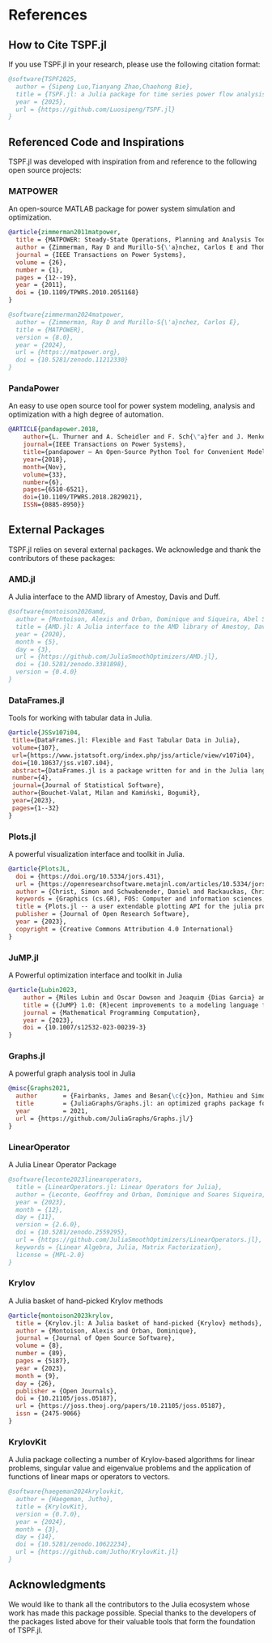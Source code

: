 # References

## How to Cite TSPF.jl

If you use TSPF.jl in your research, please use the following citation format:

```bibtex
@software{TSPF2025,
  author = {Sipeng Luo,Tianyang Zhao,Chaohong Bie},
  title = {TSPF.jl: a Julia package for time series power flow analysis},
  year = {2025},
  url = {https://github.com/Luosipeng/TSPF.jl}
}
```
## Referenced Code and Inspirations

TSPF.jl was developed with inspiration from and reference to the following open source projects:

### MATPOWER
An open-source MATLAB package for power system simulation and optimization.

```bibtex
@article{zimmerman2011matpower,
  title = {MATPOWER: Steady-State Operations, Planning and Analysis Tools for Power Systems Research and Education},
  author = {Zimmerman, Ray D and Murillo-S{\'a}nchez, Carlos E and Thomas, Robert J},
  journal = {IEEE Transactions on Power Systems},
  volume = {26},
  number = {1},
  pages = {12--19},
  year = {2011},
  doi = {10.1109/TPWRS.2010.2051168}
}
```
```bibtex
@software{zimmerman2024matpower,
  author = {Zimmerman, Ray D and Murillo-S{\'a}nchez, Carlos E},
  title = {MATPOWER},
  version = {8.0},
  year = {2024},
  url = {https://matpower.org},
  doi = {10.5281/zenodo.11212330}
}
```

### PandaPower
An easy to use open source tool for power system modeling, analysis and optimization with a high degree of automation.

```bibtex
@ARTICLE{pandapower.2018,
    author={L. Thurner and A. Scheidler and F. Sch{\"a}fer and J. Menke and J. Dollichon and F. Meier and S. Meinecke and M. Braun},
    journal={IEEE Transactions on Power Systems},
    title={pandapower — An Open-Source Python Tool for Convenient Modeling, Analysis, and Optimization of Electric Power Systems},
    year={2018},
    month={Nov},
    volume={33},
    number={6},
    pages={6510-6521},
    doi={10.1109/TPWRS.2018.2829021},
    ISSN={0885-8950}}
```

## External Packages

TSPF.jl relies on several external packages. We acknowledge and thank the contributors of these packages:

### AMD.jl

A Julia interface to the AMD library of Amestoy, Davis and Duff.

```bibtex
@software{montoison2020amd,
  author = {Montoison, Alexis and Orban, Dominique and Siqueira, Abel S. and contributors},
  title = {AMD.jl: A Julia interface to the AMD library of Amestoy, Davis and Duff},
  year = {2020},
  month = {5},
  day = {3},
  url = {https://github.com/JuliaSmoothOptimizers/AMD.jl},
  doi = {10.5281/zenodo.3381898},
  version = {0.4.0}
}
```

### DataFrames.jl

Tools for working with tabular data in Julia.

```bibtex
@article{JSSv107i04,
 title={DataFrames.jl: Flexible and Fast Tabular Data in Julia},
 volume={107},
 url={https://www.jstatsoft.org/index.php/jss/article/view/v107i04},
 doi={10.18637/jss.v107.i04},
 abstract={DataFrames.jl is a package written for and in the Julia language offering flexible and efficient handling of tabular data sets in memory. Thanks to Julia’s unique strengths, it provides an appealing set of features: Rich support for standard data processing tasks and excellent flexibility and efficiency for more advanced and non-standard operations. We present the fundamental design of the package and how it compares with implementations of data frames in other languages, its main features, performance, and possible extensions. We conclude with a practical illustration of typical data processing operations.},
 number={4},
 journal={Journal of Statistical Software},
 author={Bouchet-Valat, Milan and Kamiński, Bogumił},
 year={2023},
 pages={1--32}
}
```

### Plots.jl

A powerful visualization interface and toolkit in Julia.

```bibtex
@article{PlotsJL,
  doi = {https://doi.org/10.5334/jors.431},
  url = {https://openresearchsoftware.metajnl.com/articles/10.5334/jors.431/},
  author = {Christ, Simon and Schwabeneder, Daniel and Rackauckas, Christopher and Borregaard, Michael Krabbe and Breloff, Thomas},
  keywords = {Graphics (cs.GR), FOS: Computer and information sciences, FOS: Computer and information sciences, I.3.3},
  title = {Plots.jl -- a user extendable plotting API for the julia programming language},
  publisher = {Journal of Open Research Software},
  year = {2023},
  copyright = {Creative Commons Attribution 4.0 International}
}
```

### JuMP.jl
A Powerful optimization interface and toolkit in Julia

```bibtex
@article{Lubin2023,
    author = {Miles Lubin and Oscar Dowson and Joaquim {Dias Garcia} and Joey Huchette and Beno{\^i}t Legat and Juan Pablo Vielma},
    title = {{JuMP} 1.0: {R}ecent improvements to a modeling language for mathematical optimization},
    journal = {Mathematical Programming Computation},
    year = {2023},
    doi = {10.1007/s12532-023-00239-3}
}
```

### Graphs.jl

A powerful graph analysis tool in Julia

```bibtex
@misc{Graphs2021,
  author       = {Fairbanks, James and Besan{\c{c}}on, Mathieu and Simon, Sch{\"o}lly and Hoffiman, J{\'u}lio and Eubank, Nick and Karpinski, Stefan},
  title        = {JuliaGraphs/Graphs.jl: an optimized graphs package for the Julia programming language},
  year         = 2021,
  url = {https://github.com/JuliaGraphs/Graphs.jl/}
}
```
### LinearOperator

A Julia Linear Operator Package

```bibtex
@software{leconte2023linearoperators,
  title = {LinearOperators.jl: Linear Operators for Julia},
  author = {Leconte, Geoffroy and Orban, Dominique and Soares Siqueira, Abel and contributors},
  year = {2023},
  month = {12},
  day = {11},
  version = {2.6.0},
  doi = {10.5281/zenodo.2559295},
  url = {https://github.com/JuliaSmoothOptimizers/LinearOperators.jl},
  keywords = {Linear Algebra, Julia, Matrix Factorization},
  license = {MPL-2.0}
}
```

### Krylov

A Julia basket of hand-picked Krylov methods

```bibtex
@article{montoison2023krylov,
  title = {Krylov.jl: A Julia basket of hand-picked {Krylov} methods},
  author = {Montoison, Alexis and Orban, Dominique},
  journal = {Journal of Open Source Software},
  volume = {8},
  number = {89},
  pages = {5187},
  year = {2023},
  month = {9},
  day = {26},
  publisher = {Open Journals},
  doi = {10.21105/joss.05187},
  url = {https://joss.theoj.org/papers/10.21105/joss.05187},
  issn = {2475-9066}
}
```

### KrylovKit

A Julia package collecting a number of Krylov-based algorithms for linear problems, singular value and eigenvalue problems and the application of functions of linear maps or operators to vectors.

```bibtex
@software{haegeman2024krylovkit,
  author = {Haegeman, Jutho},
  title = {KrylovKit},
  version = {0.7.0},
  year = {2024},
  month = {3},
  day = {14},
  doi = {10.5281/zenodo.10622234},
  url = {https://github.com/Jutho/KrylovKit.jl}
}
```

## Acknowledgments

We would like to thank all the contributors to the Julia ecosystem whose work has made this package possible. Special thanks to the developers of the packages listed above for their valuable tools that form the foundation of TSPF.jl.